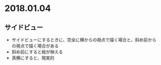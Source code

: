 # 2018.01.04

## サイドビュー
- サイドビューにするときに、完全に横からの視点で描く場合と、斜め前からの視点で描く場合がある
- 斜め前にすると絵が映える
- 真横にすると、現実的

